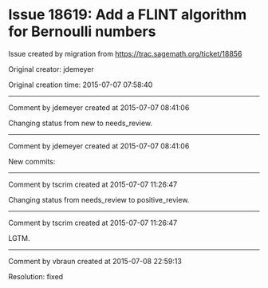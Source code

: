 # Issue 18619: Add a FLINT algorithm for Bernoulli numbers

Issue created by migration from https://trac.sagemath.org/ticket/18856

Original creator: jdemeyer

Original creation time: 2015-07-07 07:58:40




---

Comment by jdemeyer created at 2015-07-07 08:41:06

Changing status from new to needs_review.


---

Comment by jdemeyer created at 2015-07-07 08:41:06

New commits:


---

Comment by tscrim created at 2015-07-07 11:26:47

Changing status from needs_review to positive_review.


---

Comment by tscrim created at 2015-07-07 11:26:47

LGTM.


---

Comment by vbraun created at 2015-07-08 22:59:13

Resolution: fixed
